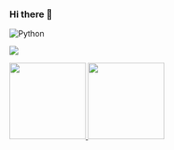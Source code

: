 ### Hi there 👋

![Python](https://img.shields.io/badge/-Python-000?&logo=Python)

![](https://github-readme-stats.vercel.app/api?username=Mutou-nan)


<a href="https://www.adamalston.com/">
  <img height="137px" src="https://github-readme-stats.vercel.app/api?username=Mutou-nan&hide_title=true&hide_border=true&show_icons=true&include_all_commits=true&count_private=true&line_height=21&text_color=000&icon_color=000&bg_color=0,ea6161,ffc64d,fffc4d,52fa5a&theme=graywhite" />
  <img height="137px" src="https://github-readme-stats.vercel.app/api/top-langs/?username=Mutou-nan&hide=html&hide_title=true&hide_border=true&layout=compact&langs_count=7&exclude_repo=comp426,Redventures-Movie-Quotes&text_color=000&icon_color=fff&bg_color=0,52fa5a,4dfcff,c64dff&theme=graywhite" />
</a>



